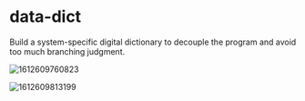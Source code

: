 # data-dict
Build a system-specific digital dictionary to decouple the program and avoid too much branching judgment.

![1612609760823](C:\Users\Yohann\AppData\Roaming\Typora\typora-user-images\1612609760823.png)

![1612609813199](C:\Users\Yohann\AppData\Roaming\Typora\typora-user-images\1612609813199.png)
